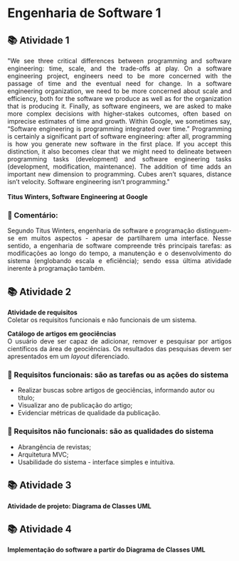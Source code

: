 <h1> Engenharia de Software 1</h1>

<h2> 📚 Atividade 1 </h2>

<p align="justify">
"We see three critical differences between programming and software engineering: time, scale, and the trade-offs at play. On a software engineering project, engineers need to be more concerned with the passage of time and the eventual need for change. In a software engineering organization, we need to be more concerned about scale and efficiency, both for the software we produce as well as for the organization that is producing it. Finally, as software engineers, we are asked to make more complex decisions with higher-stakes outcomes, often based on imprecise estimates of time and growth. Within Google, we sometimes say, “Software engineering is programming integrated over time.” Programming is certainly a significant part of software engineering: after all, programming is how you generate new software in the first place. If you accept this distinction, it also becomes clear that we might need to delineate between programming tasks (development) and software engineering tasks (development, modification, maintenance). The addition of time adds an important new dimension to programming. Cubes aren’t squares, distance isn’t velocity. Software engineering isn’t programming."<br><br>
<b>Titus Winters, Software Engineering at Google</b>
</p>


<h3>🔺 Comentário:</h3>

<p align="justify">
Segundo Titus Winters, engenharia de software e programação distinguem-se em muitos aspectos - apesar de partilharem uma interface. Nesse sentido, a engenharia de software compreende três principais tarefas: as modificações ao longo do tempo, a manutenção e o desenvolvimento do sistema (englobando escala e eficiência); sendo essa última atividade inerente à programação também.</p>

<h2> 📚 Atividade 2 </h2>

<p>
<b>Atividade de requisitos</b><br>
  Coletar os requisitos funcionais e não funcionais de um sistema.<br>
<p align="justify">
  <b>Catálogo de artigos em geociências</b><br>
  O usuário deve ser capaz de adicionar, remover e pesquisar por artigos científicos da área de geociências. Os resultados das pesquisas devem ser apresentados em um <i>layout</i> diferenciado.
  
</p>

</p>


<h3>🔺 Requisitos funcionais: são as tarefas ou as ações do sistema</h3>

<p>
<ul>
  <li>Realizar buscas sobre artigos de geociências, informando autor ou título;</li>
  <li>Visualizar ano de publicação do artigo;</li>
  <li>Evidenciar métricas de qualidade da publicação.</li>
</ul>
</p>
<h3>🔺 Requisitos não funcionais: são as qualidades do sistema</h3>

<p>
<ul>
  <li>Abrangência de revistas;</li>
  <li>Arquitetura MVC;</li>
  <li> Usabilidade do sistema - interface simples e intuitiva.</li>
</ul>
</p>

<h2> 📚 Atividade 3 </h2>

<p>
<b>Atividade de projeto: Diagrama de Classes UML</b><br>

</p>
<h2> 📚 Atividade 4 </h2>

<p>
<b>Implementação do software a partir do Diagrama de Classes UML</b><br>

</p>





</p>


